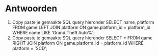 # Antwoorden

1. Copy paste je gemaakte SQL query hieronder
   SELECT name, platform FROM game LEFT JOIN platform ON game.platform_id = platform_id WHERE name LIKE 'Grand Theft Auto%';
2. Copy paste je gemaakte SQL query hieronder
   SELECT * FROM game RIGHT JOIN platform ON game.platform_id = platform_id WHERE platform = 'SCD';
